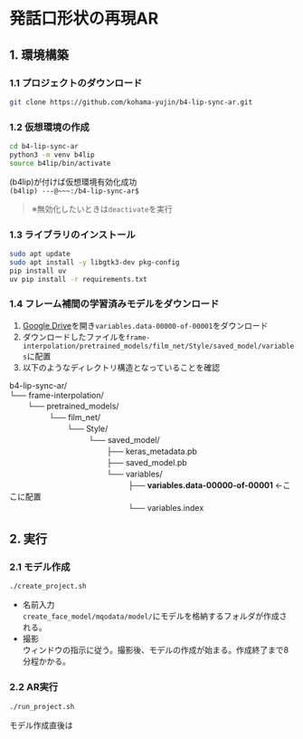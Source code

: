 # 発話口形状の再現AR

## 1. 環境構築
### 1.1 プロジェクトのダウンロード
```bash
git clone https://github.com/kohama-yujin/b4-lip-sync-ar.git
```

### 1.2 仮想環境の作成
```bash
cd b4-lip-sync-ar
python3 -m venv b4lip
source b4lip/bin/activate
```
(b4lip)が付けば仮想環境有効化成功  
`(b4lip) ---@~~~:/b4-lip-sync-ar$`
> ※無効化したいときは`deactivate`を実行

### 1.3 ライブラリのインストール
```bash
sudo apt update
sudo apt install -y libgtk3-dev pkg-config
pip install uv
uv pip install -r requirements.txt
```

### 1.4 フレーム補間の学習済みモデルをダウンロード
1. [Google Drive](https://drive.google.com/drive/folders/1s9pbFx_bSbinhx5PChJwZqPsyRIlehmZ)を開き`variables.data-00000-of-00001`をダウンロード
1. ダウンロードしたファイルを`frame-interpolation/pretrained_models/film_net/Style/saved_model/variables`に配置
1. 以下のようなディレクトリ構造となっていることを確認

b4-lip-sync-ar/  
└── frame-interpolation/  
　　 └── pretrained_models/  
　　　　　└── film_net/  
　　　　　　　 └── Style/  
　　　　　　　　　　└── saved_model/  
　　　　　　　　　　　　 ├── keras_metadata.pb  
　　　　　　　　　　　　 ├── saved_model.pb  
　　　　　　　　　　　　 └── variables/  
　　　　　　　　　　　　　　　├── **variables.data-00000-of-00001** ←ここに配置  
　　　　　　　　　　　　　　　└── variables.index  


## 2. 実行
### 2.1 モデル作成 
```bash
./create_project.sh
```
- 名前入力  
`create_face_model/mqodata/model/`にモデルを格納するフォルダが作成される。
- 撮影  
ウィンドウの指示に従う。撮影後、モデルの作成が始まる。作成終了まで8分程かかる。

### 2.2 AR実行 
```bash
./run_project.sh
```

モデル作成直後は
